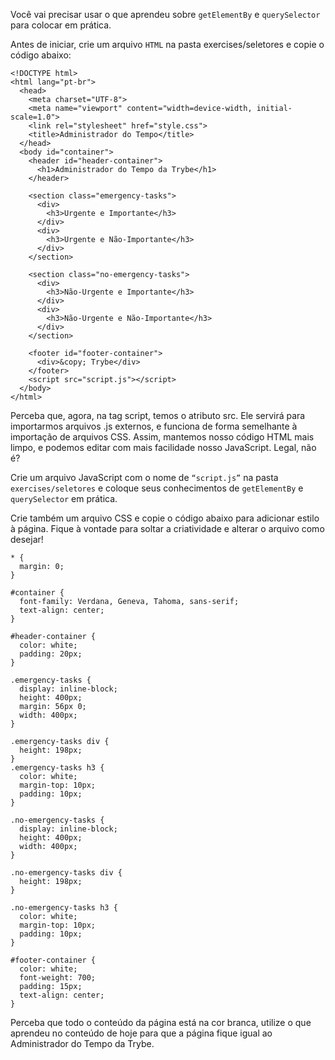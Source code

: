 Você vai precisar usar o que aprendeu sobre `getElementBy` e `querySelector` para colocar em prática.

Antes de iniciar, crie um arquivo `HTML` na pasta exercises/seletores e copie o código abaixo:

```
<!DOCTYPE html>
<html lang="pt-br">
  <head>
    <meta charset="UTF-8">
    <meta name="viewport" content="width=device-width, initial-scale=1.0">
    <link rel="stylesheet" href="style.css">
    <title>Administrador do Tempo</title>
  </head>
  <body id="container">
    <header id="header-container">
      <h1>Administrador do Tempo da Trybe</h1>
    </header>

    <section class="emergency-tasks">
      <div>
        <h3>Urgente e Importante</h3>
      </div>
      <div>
        <h3>Urgente e Não-Importante</h3>
      </div>
    </section>

    <section class="no-emergency-tasks">
      <div>
        <h3>Não-Urgente e Importante</h3>
      </div>
      <div>
        <h3>Não-Urgente e Não-Importante</h3>
      </div>
    </section>

    <footer id="footer-container">
      <div>&copy; Trybe</div>
    </footer>
    <script src="script.js"></script>
  </body>
</html>
```

Perceba que, agora, na tag script, temos o atributo src. Ele servirá para importarmos arquivos .js externos, e funciona de forma semelhante à importação de arquivos CSS. Assim, mantemos nosso código HTML mais limpo, e podemos editar com mais facilidade nosso JavaScript. Legal, não é?

Crie um arquivo JavaScript com o nome de `“script.js”` na pasta `exercises/seletores` e coloque seus conhecimentos de `getElementBy` e `querySelector` em prática.

Crie também um arquivo CSS e copie o código abaixo para adicionar estilo à página. Fique à vontade para soltar a criatividade e alterar o arquivo como desejar!

```
* {
  margin: 0;
}

#container {
  font-family: Verdana, Geneva, Tahoma, sans-serif;
  text-align: center;
}

#header-container {
  color: white;
  padding: 20px;
}

.emergency-tasks {
  display: inline-block;
  height: 400px;
  margin: 56px 0;
  width: 400px;
}

.emergency-tasks div {
  height: 198px;
}
.emergency-tasks h3 {
  color: white;
  margin-top: 10px;
  padding: 10px;
}

.no-emergency-tasks {
  display: inline-block;
  height: 400px;
  width: 400px;
}

.no-emergency-tasks div {
  height: 198px;
}

.no-emergency-tasks h3 {
  color: white;
  margin-top: 10px;
  padding: 10px;
}

#footer-container {
  color: white;
  font-weight: 700;
  padding: 15px;
  text-align: center;
}
```

Perceba que todo o conteúdo da página está na cor branca, utilize o que aprendeu no conteúdo de hoje para que a página fique igual ao Administrador do Tempo da Trybe.

